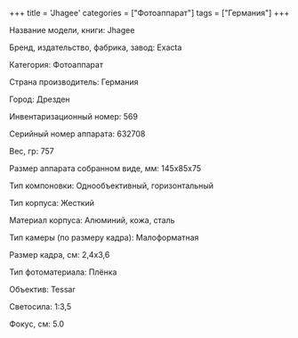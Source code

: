 +++
title = 'Jhagee'
categories = ["Фотоаппарат"]
tags = ["Германия"]
+++

Название модели, книги: Jhagee

Бренд, издательство, фабрика, завод: Exacta

Категория: Фотоаппарат

Страна производитель: Германия

Город: Дрезден

Инвентаризационный номер: 569

Серийный номер аппарата: 632708

Вес, гр: 757

Размер аппарата  собранном виде, мм: 145х85х75

Тип компоновки: Однообъективный, горизонтальный

Тип корпуса: Жесткий

Материал корпуса: Алюминий, кожа, сталь

Тип камеры (по размеру кадра): Малоформатная

Размер кадра, см: 2,4х3,6

Тип фотоматериала: Плёнка

Объектив: Tessar

Светосила: 1:3,5

Фокус, см: 5.0

